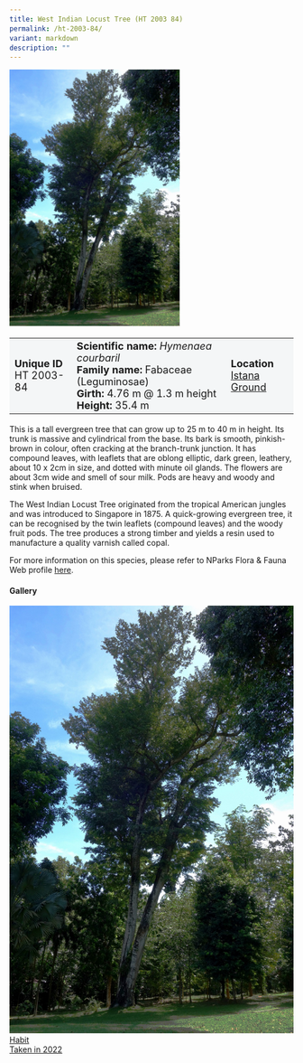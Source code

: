 ```yaml
---
title: West Indian Locust Tree (HT 2003 84)
permalink: /ht-2003-84/
variant: markdown
description: ""
---
```

<div class="isomer-image-wrapper">
<img style="width: 60%;" src="/images/Heritage_trees_photos/hymncou_ht2003-84_temp.jpg">
</div><table style="minWidth: 100px; font-size: 18px; background: #F4F6F7">
<tbody><tr>
<td rowspan="1" colspan="1">
<strong>Unique ID</strong>
<br>HT 2003-84
</td>
<td rowspan="1" colspan="1">
<strong>Scientific name:</strong>  <em>Hymenaea courbaril</em>
<br><strong>Family name:</strong> Fabaceae (Leguminosae)
<br><strong>Girth:</strong> 4.76 m @ 1.3 m height
<br><strong>Height: </strong>35.4 m
</td>
<td rowspan="1" colspan="1">
<strong>Location</strong><a href="https://www.onemap.gov.sg/?lat=1.303069999999125&amp;lng=103.84202999996688">
	<br>Istana Ground</a>
</td>
</tr>
</tbody></table>
<p>This is a tall evergreen tree that can grow up to 25 m to 40 m in height. Its trunk is massive and cylindrical from the base. Its bark is smooth, pinkish-brown in colour, often cracking at the branch-trunk junction. It has compound leaves, with leaflets that are oblong elliptic, dark green, leathery, about 10 x 2cm in size, and dotted with minute oil glands. The flowers are about 3cm wide and smell of sour milk. Pods are heavy and woody and stink when bruised.</p>
  
<p>The West Indian Locust Tree originated from the tropical American jungles and was introduced to Singapore in 1875. A quick-growing evergreen tree, it can be recognised by the twin leaflets (compound leaves) and the woody fruit pods. The tree produces a strong timber and yields a resin used to manufacture a quality varnish called copal.</p>
	
<p>For more information on this species, please refer to NParks Flora &amp; Fauna Web profile <a href="https://www.nparks.gov.sg/florafaunaweb/flora/2/9/2968">here</a>.</p>

<h4>Gallery</h4>
<div class="isomer-card-grid">
<a href="/images/Heritage_trees_photos/hymncou_ht2003-84_temp.jpg" class="isomer-card">
<div class="isomer-card-image">
<div class="isomer-image-wrapper"><img src="/images/Heritage_trees_photos/hymncou_ht2003-84_temp.jpg"></div></div>
<div class="isomer-card-body"><div class="isomer-card-title">Habit</div><div class="isomer-card-description">Taken in 2022</div></div></a><p></p></div>